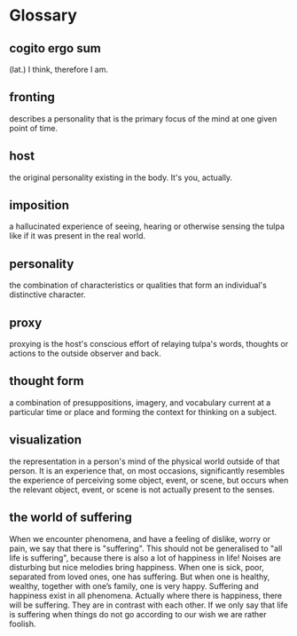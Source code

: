 # Glossary

## cogito ergo sum

(lat.) I think, therefore I am.

## fronting

describes a personality that is the primary focus of the mind at one given point of time.

## host

the original personality existing in the body. It's you, actually.

## imposition

a hallucinated experience of seeing, hearing or otherwise sensing the tulpa like if it was present in the real world.

## personality

the combination of characteristics or qualities that form an individual's distinctive character.

## proxy

proxying is the host's conscious effort of relaying tulpa's words, thoughts or actions to the outside observer and back.

## thought form

a combination of presuppositions, imagery, and vocabulary current at a particular time or place and forming the context for thinking on a subject.

## visualization

the representation in a person's mind of the physical world outside of that person. It is an experience that, on most occasions, significantly resembles the experience of perceiving some object, event, or scene, but occurs when the relevant object, event, or scene is not actually present to the senses.

## the world of suffering

When we encounter phenomena, and have a feeling of dislike, worry or pain, we say that there is "suffering". This should not be generalised to "all life is suffering", because there is also a lot of happiness in life! Noises are disturbing but nice melodies bring happiness. When one is sick, poor, separated from loved ones, one has suffering. But when one is healthy, wealthy, together with one’s family, one is very happy. Suffering and happiness exist in all phenomena. Actually where there is happiness, there will be suffering. They are in contrast with each other. If we only say that life is suffering when things do not go according to our wish we are rather foolish.